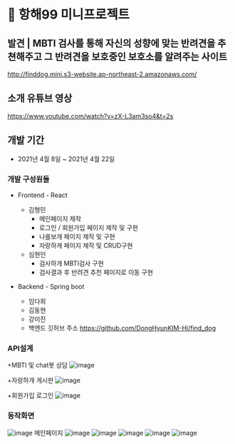 # 🔖 항해99 미니프로젝트

## 발견 | MBTI 검사를 통해 자신의 성향에 맞는 반려견을 추쳔해주고 그 반려견을 보호중인 보호소를 알려주는 사이트
http://finddog.mini.s3-website.ap-northeast-2.amazonaws.com/

## 소개 유튜브 영상
https://www.youtube.com/watch?v=zX-L3am3so4&t=2s

## 개발 기간
+ 2021년 4월 8일 ~ 2021년 4월 22일

### 개발 구성원들
+ Frontend - React
  + 김형민
    + 메인페이지 제작
    + 로그인 / 회원가입 페이지 제작 및 구현
    + 나를보개 페이지 제작 및 구현
    + 자랑하게 페이지 제작 및 CRUD구현
  + 심현인
    + 검사하개 MBTI검사 구현
    + 검사결과 후 반려견 추천 페이지로 이동 구현
 
+ Backend - Spring boot
  + 임다희
  + 김동현
  + 강미진
  + 백엔드 깃허브 주소
   https://github.com/DongHyunKIM-Hi/find_dog

### API설계
+MBTI 및 chat봇 상담
![image](https://user-images.githubusercontent.com/76252074/118901025-44091b80-b94d-11eb-94f3-bb0f51ae4ce0.png)

+자랑하개 게시판
![image](https://user-images.githubusercontent.com/76252074/118901065-597e4580-b94d-11eb-90cb-ea4926ebbfce.png)

+회원가입 로그인
![image](https://user-images.githubusercontent.com/76252074/118901080-600cbd00-b94d-11eb-8a28-6b0fa2d4acc1.png)



### 동작화면
![image](https://user-images.githubusercontent.com/76252074/118900919-0c01d880-b94d-11eb-98c0-576f088b89ed.png)
메인페이지
![image](https://user-images.githubusercontent.com/76252074/118900936-1623d700-b94d-11eb-9b90-897b05566ee1.png)
![image](https://user-images.githubusercontent.com/76252074/118900948-1b812180-b94d-11eb-9d2f-bd7f5753486c.png)
![image](https://user-images.githubusercontent.com/76252074/118900957-1e7c1200-b94d-11eb-82db-8483a53e0725.png)
![image](https://user-images.githubusercontent.com/76252074/118900973-28057a00-b94d-11eb-95ce-94979a49db94.png)
![image](https://user-images.githubusercontent.com/76252074/118900963-2471f300-b94d-11eb-86fe-30e0b493e4b0.png)














